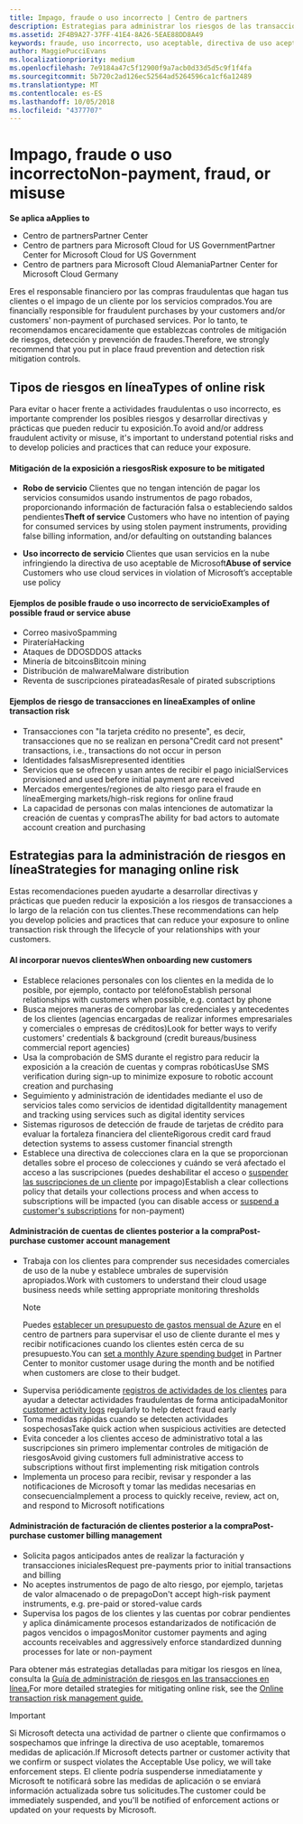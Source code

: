 ```yaml
---
title: Impago, fraude o uso incorrecto | Centro de partners
description: Estrategias para administrar los riesgos de las transacciones en línea, incluyendo el impago del cliente de artículos y servicios y las actividades fraudulentas o uso incorrecto.
ms.assetid: 2F4B9A27-37FF-41E4-8A26-5EAE88DD8A49
keywords: fraude, uso incorrecto, uso aceptable, directiva de uso aceptable, impago, el cliente no pagará la factura, riesgo en línea, robo de servicio, uso incorrecto de servicio, suspender una suscripción,
author: MaggiePucciEvans
ms.localizationpriority: medium
ms.openlocfilehash: 7e9184a47c5f12900f9a7acb0d33d5d5c9f1f4fa
ms.sourcegitcommit: 5b720c2ad126ec52564ad5264596ca1cf6a12489
ms.translationtype: MT
ms.contentlocale: es-ES
ms.lasthandoff: 10/05/2018
ms.locfileid: "4377707"
---
```

# <a name="non-payment-fraud-or-misuse"></a><span data-ttu-id="d4340-104">Impago, fraude o uso incorrecto</span><span class="sxs-lookup"><span data-stu-id="d4340-104">Non-payment, fraud, or misuse</span></span>

**<span data-ttu-id="d4340-105">Se aplica a</span><span class="sxs-lookup"><span data-stu-id="d4340-105">Applies to</span></span>**

-  <span data-ttu-id="d4340-106">Centro de partners</span><span class="sxs-lookup"><span data-stu-id="d4340-106">Partner Center</span></span>
-  <span data-ttu-id="d4340-107">Centro de partners para Microsoft Cloud for US Government</span><span class="sxs-lookup"><span data-stu-id="d4340-107">Partner Center for Microsoft Cloud for US Government</span></span>
-  <span data-ttu-id="d4340-108">Centro de partners para Microsoft Cloud Alemania</span><span class="sxs-lookup"><span data-stu-id="d4340-108">Partner Center for Microsoft Cloud Germany</span></span>

<span data-ttu-id="d4340-109">Eres el responsable financiero por las compras fraudulentas que hagan tus clientes o el impago de un cliente por los servicios comprados.</span><span class="sxs-lookup"><span data-stu-id="d4340-109">You are financially responsible for fraudulent purchases by your customers and/or customers' non-payment of purchased services.</span></span> <span data-ttu-id="d4340-110">Por lo tanto, te recomendamos encarecidamente que establezcas controles de mitigación de riesgos, detección y prevención de fraudes.</span><span class="sxs-lookup"><span data-stu-id="d4340-110">Therefore, we strongly recommend that you put in place fraud prevention and detection risk mitigation controls.</span></span>

## <a name="types-of-online-risk"></a><span data-ttu-id="d4340-111">Tipos de riesgos en línea</span><span class="sxs-lookup"><span data-stu-id="d4340-111">Types of online risk</span></span>

<span data-ttu-id="d4340-112">Para evitar o hacer frente a actividades fraudulentas o uso incorrecto, es importante comprender los posibles riesgos y desarrollar directivas y prácticas que pueden reducir tu exposición.</span><span class="sxs-lookup"><span data-stu-id="d4340-112">To avoid and/or address fraudulent activity or misuse, it's important to understand potential risks and to develop policies and practices that can reduce your exposure.</span></span>

#### <a name="risk-exposure-to-be-mitigated"></a><span data-ttu-id="d4340-113">Mitigación de la exposición a riesgos</span><span class="sxs-lookup"><span data-stu-id="d4340-113">Risk exposure to be mitigated</span></span>

- <span data-ttu-id="d4340-114">**Robo de servicio** Clientes que no tengan intención de pagar los servicios consumidos usando instrumentos de pago robados, proporcionando información de facturación falsa o estableciendo saldos pendientes</span><span class="sxs-lookup"><span data-stu-id="d4340-114">**Theft of service** Customers who have no intention of paying for consumed services by using stolen payment instruments, providing false billing information, and/or defaulting on outstanding balances</span></span>

- <span data-ttu-id="d4340-115">**Uso incorrecto de servicio** Clientes que usan servicios en la nube infringiendo la directiva de uso aceptable de Microsoft</span><span class="sxs-lookup"><span data-stu-id="d4340-115">**Abuse of service** Customers who use cloud services in violation of Microsoft’s acceptable use policy</span></span>

#### <a name="examples-of-possible-fraud-or-service-abuse"></a><span data-ttu-id="d4340-116">Ejemplos de posible fraude o uso incorrecto de servicio</span><span class="sxs-lookup"><span data-stu-id="d4340-116">Examples of possible fraud or service abuse</span></span>
- <span data-ttu-id="d4340-117">Correo masivo</span><span class="sxs-lookup"><span data-stu-id="d4340-117">Spamming</span></span>
- <span data-ttu-id="d4340-118">Piratería</span><span class="sxs-lookup"><span data-stu-id="d4340-118">Hacking</span></span>
- <span data-ttu-id="d4340-119">Ataques de DDOS</span><span class="sxs-lookup"><span data-stu-id="d4340-119">DDOS attacks</span></span>
- <span data-ttu-id="d4340-120">Minería de bitcoins</span><span class="sxs-lookup"><span data-stu-id="d4340-120">Bitcoin mining</span></span>
- <span data-ttu-id="d4340-121">Distribución de malware</span><span class="sxs-lookup"><span data-stu-id="d4340-121">Malware distribution</span></span>
- <span data-ttu-id="d4340-122">Reventa de suscripciones pirateadas</span><span class="sxs-lookup"><span data-stu-id="d4340-122">Resale of pirated subscriptions</span></span> 

#### <a name="examples-of-online-transaction-risk"></a><span data-ttu-id="d4340-123">Ejemplos de riesgo de transacciones en línea</span><span class="sxs-lookup"><span data-stu-id="d4340-123">Examples of online transaction risk</span></span>
- <span data-ttu-id="d4340-124">Transacciones con "la tarjeta crédito no presente", es decir, transacciones que no se realizan en persona</span><span class="sxs-lookup"><span data-stu-id="d4340-124">"Credit card not present" transactions, i.e., transactions do not occur in person</span></span>
- <span data-ttu-id="d4340-125">Identidades falsas</span><span class="sxs-lookup"><span data-stu-id="d4340-125">Misrepresented identities</span></span>
- <span data-ttu-id="d4340-126">Servicios que se ofrecen y usan antes de recibir el pago inicial</span><span class="sxs-lookup"><span data-stu-id="d4340-126">Services provisioned and used before initial payment are received</span></span>
- <span data-ttu-id="d4340-127">Mercados emergentes/regiones de alto riesgo para el fraude en línea</span><span class="sxs-lookup"><span data-stu-id="d4340-127">Emerging markets/high-risk regions for online fraud</span></span>
- <span data-ttu-id="d4340-128">La capacidad de personas con malas intenciones de automatizar la creación de cuentas y compras</span><span class="sxs-lookup"><span data-stu-id="d4340-128">The ability for bad actors to automate account creation and purchasing</span></span>

## <a name="strategies-for-managing-online-risk"></a><span data-ttu-id="d4340-129">Estrategias para la administración de riesgos en línea</span><span class="sxs-lookup"><span data-stu-id="d4340-129">Strategies for managing online risk</span></span>

<span data-ttu-id="d4340-130">Estas recomendaciones pueden ayudarte a desarrollar directivas y prácticas que pueden reducir la exposición a los riesgos de transacciones a lo largo de la relación con tus clientes.</span><span class="sxs-lookup"><span data-stu-id="d4340-130">These recommendations can help you develop policies and practices that can reduce your exposure to online transaction risk through the lifecycle of your relationships with your customers.</span></span>  

#### <a name="when-onboarding-new-customers"></a><span data-ttu-id="d4340-131">Al incorporar nuevos clientes</span><span class="sxs-lookup"><span data-stu-id="d4340-131">When onboarding new customers</span></span>
- <span data-ttu-id="d4340-132">Establece relaciones personales con los clientes en la medida de lo posible, por ejemplo, contacto por teléfono</span><span class="sxs-lookup"><span data-stu-id="d4340-132">Establish personal relationships with customers when possible, e.g. contact by phone</span></span>
- <span data-ttu-id="d4340-133">Busca mejores maneras de comprobar las credenciales y antecedentes de los clientes (agencias encargadas de realizar informes empresariales y comerciales o empresas de créditos)</span><span class="sxs-lookup"><span data-stu-id="d4340-133">Look for better ways to verify customers' credentials & background (credit bureaus/business commercial report agencies)</span></span> 
- <span data-ttu-id="d4340-134">Usa la comprobación de SMS durante el registro para reducir la exposición a la creación de cuentas y compras robóticas</span><span class="sxs-lookup"><span data-stu-id="d4340-134">Use SMS verification during sign-up to minimize exposure to robotic account creation and purchasing</span></span>
- <span data-ttu-id="d4340-135">Seguimiento y administración de identidades mediante el uso de servicios tales como servicios de identidad digital</span><span class="sxs-lookup"><span data-stu-id="d4340-135">Identity management and tracking using services such as digital identity services</span></span>
- <span data-ttu-id="d4340-136">Sistemas rigurosos de detección de fraude de tarjetas de crédito para evaluar la fortaleza financiera del cliente</span><span class="sxs-lookup"><span data-stu-id="d4340-136">Rigorous credit card fraud detection systems to assess customer financial strength</span></span>
- <span data-ttu-id="d4340-137">Establece una directiva de colecciones clara en la que se proporcionan detalles sobre el proceso de colecciones y cuándo se verá afectado el acceso a las suscripciones (puedes deshabilitar el acceso o [suspender las suscripciones de un cliente](suspend-a-subscription.md) por impago)</span><span class="sxs-lookup"><span data-stu-id="d4340-137">Establish a clear collections policy that details your collections process and when access to subscriptions will be impacted (you can disable access or [suspend a customer's subscriptions](suspend-a-subscription.md) for non-payment)</span></span>

#### <a name="post-purchase-customer-account-management"></a><span data-ttu-id="d4340-138">Administración de cuentas de clientes posterior a la compra</span><span class="sxs-lookup"><span data-stu-id="d4340-138">Post-purchase customer account management</span></span>
- <span data-ttu-id="d4340-139">Trabaja con los clientes para comprender sus necesidades comerciales de uso de la nube y establece umbrales de supervisión apropiados.</span><span class="sxs-lookup"><span data-stu-id="d4340-139">Work with customers to understand their cloud usage business needs while setting appropriate monitoring thresholds</span></span>
    > [!NOTE]  
    >  <span data-ttu-id="d4340-140">Puedes [establecer un presupuesto de gastos mensual de Azure](set-an-azure-spending-budget-for-your-customers.md) en el centro de partners para supervisar el uso de cliente durante el mes y recibir notificaciones cuando los clientes estén cerca de su presupuesto.</span><span class="sxs-lookup"><span data-stu-id="d4340-140">You can [set a monthly Azure spending budget](set-an-azure-spending-budget-for-your-customers.md) in Partner Center to monitor customer usage during the month and be notified when customers are close to their budget.</span></span>
- <span data-ttu-id="d4340-141">Supervisa periódicamente [registros de actividades de los clientes](activity-logs.md) para ayudar a detectar actividades fraudulentas de forma anticipada</span><span class="sxs-lookup"><span data-stu-id="d4340-141">Monitor [customer activity logs](activity-logs.md) regularly to help detect fraud early</span></span>
- <span data-ttu-id="d4340-142">Toma medidas rápidas cuando se detecten actividades sospechosas</span><span class="sxs-lookup"><span data-stu-id="d4340-142">Take quick action when suspicious activities are detected</span></span>
- <span data-ttu-id="d4340-143">Evita conceder a los clientes acceso de administrativo total a las suscripciones sin primero implementar controles de mitigación de riesgos</span><span class="sxs-lookup"><span data-stu-id="d4340-143">Avoid giving customers full administrative access to subscriptions without first implementing risk mitigation controls</span></span>
- <span data-ttu-id="d4340-144">Implementa un proceso para recibir, revisar y responder a las notificaciones de Microsoft y tomar las medidas necesarias en consecuencia</span><span class="sxs-lookup"><span data-stu-id="d4340-144">Implement a process to quickly receive, review, act on, and respond to Microsoft notifications</span></span>

#### <a name="post-purchase-customer-billing-management"></a><span data-ttu-id="d4340-145">Administración de facturación de clientes posterior a la compra</span><span class="sxs-lookup"><span data-stu-id="d4340-145">Post-purchase customer billing management</span></span>
- <span data-ttu-id="d4340-146">Solicita pagos anticipados antes de realizar la facturación y transacciones iniciales</span><span class="sxs-lookup"><span data-stu-id="d4340-146">Request pre-payments prior to initial transactions and billing</span></span> 
- <span data-ttu-id="d4340-147">No aceptes instrumentos de pago de alto riesgo, por ejemplo, tarjetas de valor almacenado o de prepago</span><span class="sxs-lookup"><span data-stu-id="d4340-147">Don't accept high-risk payment instruments, e.g. pre-paid or stored-value cards</span></span>
- <span data-ttu-id="d4340-148">Supervisa los pagos de los clientes y las cuentas por cobrar pendientes y aplica dinámicamente procesos estandarizados de notificación de pagos vencidos o impagos</span><span class="sxs-lookup"><span data-stu-id="d4340-148">Monitor customer payments and aging accounts receivables and aggressively enforce standardized dunning processes for late or non-payment</span></span>

<span data-ttu-id="d4340-149">Para obtener más estrategias detalladas para mitigar los riesgos en línea, consulta la [Guía de administración de riesgos en las transacciones en línea.](https://assets.windowsphone.com/7d885238-e13b-4f10-a682-3d5adacd2859/CSP-PartnerRiskGuide-APSFinal_InvariantCulture_Default.zip)</span><span class="sxs-lookup"><span data-stu-id="d4340-149">For more detailed strategies for mitigating online risk, see the [Online transaction risk management guide.](https://assets.windowsphone.com/7d885238-e13b-4f10-a682-3d5adacd2859/CSP-PartnerRiskGuide-APSFinal_InvariantCulture_Default.zip)</span></span>

> [!IMPORTANT]  
> <span data-ttu-id="d4340-150">Si Microsoft detecta una actividad de partner o cliente que confirmamos o sospechamos que infringe la directiva de uso aceptable, tomaremos medidas de aplicación.</span><span class="sxs-lookup"><span data-stu-id="d4340-150">If Microsoft detects partner or customer activity that we confirm or suspect violates the Acceptable Use policy, we will take enforcement steps.</span></span> <span data-ttu-id="d4340-151">El cliente podría suspenderse inmediatamente y Microsoft te notificará sobre las medidas de aplicación o se enviará información actualizada sobre tus solicitudes.</span><span class="sxs-lookup"><span data-stu-id="d4340-151">The customer could be immediately suspended, and you'll be notified of enforcement actions or updated on your requests by Microsoft.</span></span>

 

 



